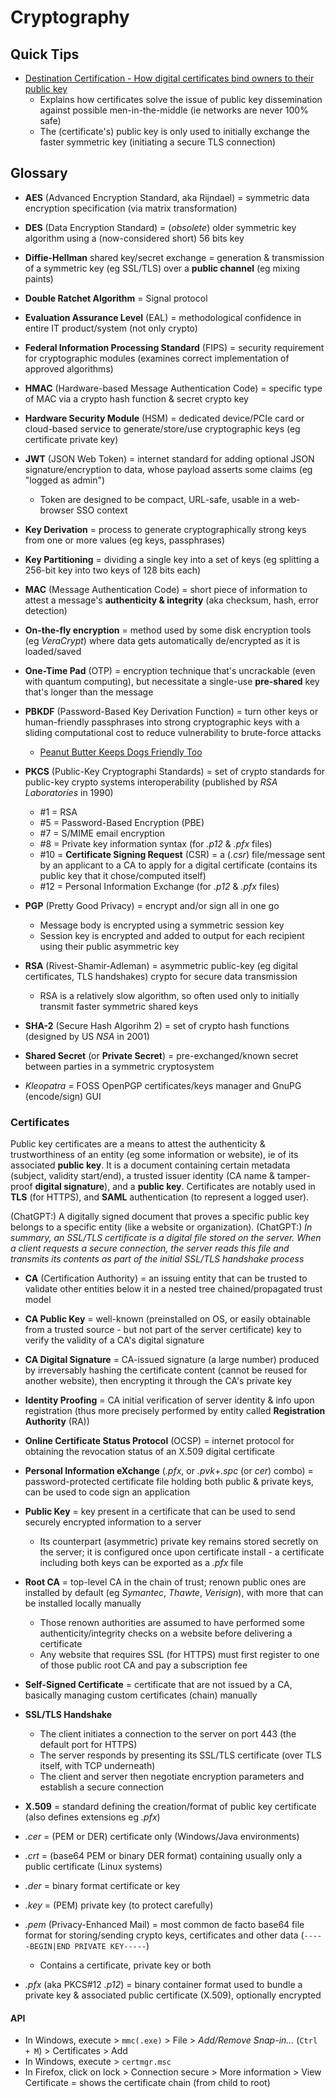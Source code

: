 # Cryptography

## Quick Tips

* [Destination Certification - How digital certificates bind owners to their public key](https://www.youtube.com/watch?v=5rT6fZUwhG8)
  * Explains how certificates solve the issue of public key dissemination against possible men-in-the-middle (ie networks are never 100% safe)
  * The (certificate's) public key is only used to initially exchange the faster symmetric key (initiating a secure TLS connection)

## Glossary

* **AES** (Advanced Encryption Standard, aka Rijndael) = symmetric data encryption specification (via matrix transformation)
* **DES** (Data Encryption Standard) = (_obsolete_) older symmetric key algorithm using a (now-considered short) 56 bits key
* **Diffie-Hellman** shared key/secret exchange = generation & transmission of a symmetric key (eg SSL/TLS) over a **public channel** (eg mixing paints)
* **Double Ratchet Algorithm** = Signal protocol
* **Evaluation Assurance Level** (EAL) = methodological confidence in entire IT product/system (not only crypto)
* **Federal Information Processing Standard** (FIPS) = security requirement for cryptographic modules (examines correct implementation of approved algorithms)
* **HMAC** (Hardware-based Message Authentication Code) = specific type of MAC via a crypto hash function & secret crypto key
* **Hardware Security Module** (HSM) = dedicated device/PCIe card or cloud-based service to generate/store/use cryptographic keys (eg certificate private key)
* **JWT** (JSON Web Token) = internet standard for adding optional JSON signature/encryption to data, whose payload asserts some claims (eg "logged as admin")
  * Token are designed to be compact, URL-safe, usable in a web-browser SSO context
* **Key Derivation** = process to generate cryptographically strong keys from one or more values (eg keys, passphrases)
* **Key Partitioning** = dividing a single key into a set of keys (eg splitting a 256-bit key into two keys of 128 bits each)
* **MAC** (Message Authentication Code) = short piece of information to attest a message's **authenticity & integrity** (aka checksum, hash, error detection)
* **On-the-fly encryption** = method used by some disk encryption tools (eg _VeraCrypt_) where data gets automatically de/encrypted as it is loaded/saved
* **One-Time Pad** (OTP) = encryption technique that's uncrackable (even with quantum computing), but necessitate a single-use **pre-shared** key that's longer than the message
* **PBKDF** (Password-Based Key Derivation Function) = turn other keys or human-friendly passphrases into strong cryptographic keys with a sliding computational cost to reduce vulnerability to brute-force attacks
  * [Peanut Butter Keeps Dogs Friendly Too](https://blog.1password.com/defending-against-crackers-peanut-butter-keeps-dogs-friendly-too)
* **PKCS** (Public-Key Cryptographi Standards) = set of crypto standards for public-key crypto systems interoperability (published by _RSA Laboratories_ in 1990)
  * #1 = RSA
  * #5 = Password-Based Encryption (PBE)
  * #7 = S/MIME email encryption
  * #8 = Private key information syntax (for _.p12_ & _.pfx_ files)
  * #10 = **Certificate Signing Request** (CSR) = a (_.csr_) file/message sent by an applicant to a CA to apply for a digital certificate (contains its public key that it chose/computed itself)
  * #12 = Personal Information Exchange (for _.p12_ & _.pfx_ files)
* **PGP** (Pretty Good Privacy) = encrypt and/or sign all in one go
  * Message body is encrypted using a symmetric session key
  * Session key is encrypted and added to output for each recipient using their public asymmetric key
* **RSA** (Rivest-Shamir-Adleman) = asymmetric public-key (eg digital certificates, TLS handshakes) crypto for secure data transmission
  * RSA is a relatively slow algorithm, so often used only to initially transmit faster symmetric shared keys
* **SHA-2** (Secure Hash Algorihm 2) = set of crypto hash functions (designed by US _NSA_ in 2001)
* **Shared Secret** (or **Private Secret**) = pre-exchanged/known secret between parties in a symmetric cryptosystem

* _Kleopatra_ = FOSS OpenPGP certificates/keys manager and GnuPG (encode/sign) GUI

### Certificates

Public key certificates are a means to attest the authenticity & trustworthiness of an entity (eg some information or website), ie of its associated **public key**.
It is a document containing certain metadata (subject, validity start/end), a trusted issuer identity (CA name & tamper-proof **digital signature**), and a **public key**.
Certificates are notably used in **TLS** (for HTTPS), and **SAML** authentication (to represent a logged user).

(ChatGPT:) A digitally signed document that proves a specific public key belongs to a specific entity (like a website or organization).
(ChatGPT:) _In summary, an SSL/TLS certificate is a digital file stored on the server. When a client requests a secure connection, the server reads this file and transmits its contents as part of the initial SSL/TLS handshake process_

* **CA** (Certification Authority) = an issuing entity that can be trusted to validate other entities below it in a nested tree chained/propagated trust model
* **CA Public Key** = well-known (preinstalled on OS, or easily obtainable from a trusted source - but not part of the server certificate) key to verify the validity of a CA's digital signature
* **CA Digital Signature** = CA-issued signature (a large number) produced by irreversably hashing the certificate content (cannot be reused for another website), then encrypting it through the CA's private key
* **Identity Proofing** = CA initial verification of server identity & info upon registration (thus more precisely performed by entity called **Registration Authority** (RA))
* **Online Certificate Status Protocol** (OCSP) = internet protocol for obtaining the revocation status of an X.509 digital certificate
* **Personal Information eXchange** (_.pfx_, or _.pvk_+_.spc_ (or _cer_) combo) = password-protected certificate file holding both public & private keys, can be used to code sign an application
* **Public Key** = key present in a certificate that can be used to send securely encrypted information to a server
  * Its counterpart (asymmetric) private key remains stored secretly on the server; it is configured once upon certificate install - a certificate including both keys can be exported as a _.pfx_ file
* **Root CA** = top-level CA in the chain of trust; renown public ones are installed by default (eg _Symantec_, _Thawte_, _Verisign_), with more that can be installed locally manually
  * Those renown authorities are assumed to have performed some authenticity/integrity checks on a website before delivering a certificate
  * Any website that requires SSL (for HTTPS) must first register to one of those public root CA and pay a subscription fee
* **Self-Signed Certificate** = certificate that are not issued by a CA, basically managing custom certificates (chain) manually
* **SSL/TLS Handshake**
  * The client initiates a connection to the server on port 443 (the default port for HTTPS)
  * The server responds by presenting its SSL/TLS certificate (over TLS itself, with TCP underneath)
  * The client and server then negotiate encryption parameters and establish a secure connection
* **X.509** = standard defining the creation/format of public key certificate (also defines extensions eg _.pfx_)

* _.cer_ = (PEM or DER) certificate only (Windows/Java environments)
* _.crt_ = (base64 PEM or binary DER format) containing usually only a public certificate (Linux systems)
* _.der_ = binary format certificate or key
* _.key_ = (PEM) private key (to protect carefully)
* _.pem_ (Privacy-Enhanced Mail) = most common de facto base64 file format for storing/sending crypto keys, certificates and other data (`-----BEGIN|END PRIVATE KEY-----`)
  * Contains a certificate, private key or both
* _.pfx_ (aka PKCS#12 _.p12_) = binary container format used to bundle a private key & associated public certificate (X.509), optionally encrypted

#### API

* In Windows, execute > `mmc(.exe)` > File > _Add/Remove Snap-in…_ (`Ctrl + M`) > Certificates > Add
* In Windows, execute > `certmgr.msc`
* In Firefox, click on lock > Connection secure > More information > View Certificate = shows the certificate chain (from child to root)
